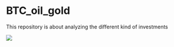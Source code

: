 # BTC_oil_gold
<p>This repository is about analyzing the different kind of investments</p>
<img src='https://drive.google.com/uc?export=view&id=1vWXaeDWz1vSMduwQ_yjgMVatf461zX4G'/>
